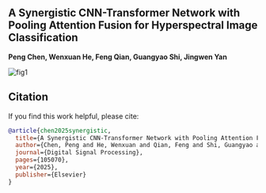 ## A Synergistic CNN-Transformer Network with Pooling Attention Fusion for Hyperspectral Image Classification  

**Peng Chen, Wenxuan He, Feng Qian, Guangyao Shi, Jingwen Yan**  


![fig1](https://github.com/user-attachments/assets/6583a7ba-db8f-4478-bf93-8c01a9718af5)

## Citation

If you find this work helpful, please cite:

```bibtex
@article{chen2025synergistic,
  title={A Synergistic CNN-Transformer Network with Pooling Attention Fusion for Hyperspectral Image Classification},
  author={Chen, Peng and He, Wenxuan and Qian, Feng and Shi, Guangyao and Yan, Jingwen},
  journal={Digital Signal Processing},
  pages={105070},
  year={2025},
  publisher={Elsevier}
}

